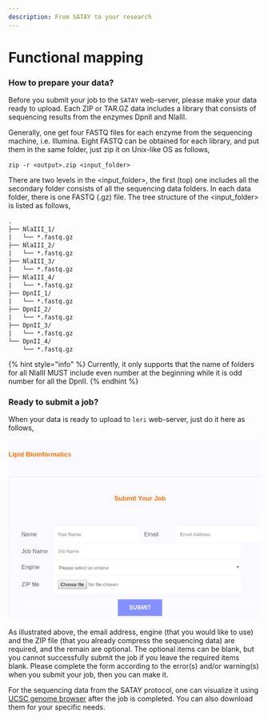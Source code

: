 ```yaml
---
description: From SATAY to your research
---
```


# Functional mapping



### How to prepare your data?

Before you submit your job to the `SATAY` web-server, please make your data ready to upload. Each ZIP or TAR.GZ data includes a library that consists of sequencing results from the enzymes DpnII and NlaIII.  

Generally, one get four FASTQ files for each enzyme from the sequencing machine, i.e. Illumina. Eight FASTQ can be obtained for each library, and put them in the same folder, just zip it on Unix-like OS as follows, 

```text
zip -r <output>.zip <input_folder>
```

There are two levels in the &lt;input\_folder&gt;, the first \(top\) one includes all the secondary folder consists of all the sequencing data folders. In each data folder, there is one FASTQ \(.gz\) file. The tree structure of the &lt;input\_folder&gt; is listed as follows,

```text
.
├── NlaIII_1/
|   └── *.fastq.gz
├── NlaIII_2/
|   └── *.fastq.gz
├── NlaIII_3/
|   └── *.fastq.gz
├── NlaIII_4/
|   └── *.fastq.gz
├── DpnII_1/
|   └── *.fastq.gz
├── DpnII_2/
|   └── *.fastq.gz
├── DpnII_3/
|   └── *.fastq.gz
└── DpnII_4/
    └── *.fastq.gz
```

{% hint style="info" %}
Currently, it only supports that the name of folders for all NlaIII MUST include even number at the beginning while it is odd number for all the DpnII.
{% endhint %}

### Ready to submit a job?

When your data is ready to upload to `leri` web-server, just do it here as follows,

![](../.gitbook/assets/screenshot_20191211_112055-cropped-1.png)

As illustrated above, the email address, engine \(that you would like to use\) and the ZIP file \(that you already compress the sequencing data\) are required, and the remain are optional. The optional items can be blank, but you cannot successfully submit the job if you leave the required items blank. Please complete the form according to the error\(s\) and/or warning\(s\) when you submit your job, then you can make it. 

For the sequencing data from the SATAY protocol, one can visualize it using [UCSC genome browser](https://genome.ucsc.edu/) after the job is completed. You can also download them for your specific needs.

